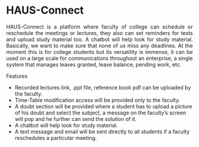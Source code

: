 # HAUS-Connect

<p style="text-align:justify";> 
 HAUS-Connect is a platform where faculty of college can schedule or reschedule the meetings or lectures, they also can set reminders for tests and upload study material too. A chatbot will help look for study material. Basically, we want to make sure that none of us miss any deadlines. At the moment this is for college students but its versatility is immense, it can be used on a large scale for communications throughout an enterprise, a single system that manages leaves granted, leave balance, pending work, etc.
</p>

Features
<p style="text-align:justify";> 
<ul>
<li>Recorded lectures link, .ppt file, reference book pdf can be uploaded by the faculty.</li>
<li>Time-Table modification access will be provided only to the faculty.</li>
<li>A doubt section will be provided where a student has to upload a picture of his doubt and select the subject, a message on the faculty’s screen will pop and he further can send the solution of it.</li>
<li>A chatbot will help look for study material.</li>
<li>A text message and email will be sent directly to all students if a faculty reschedules a particular meeting.</li>
</ul>
</p>
